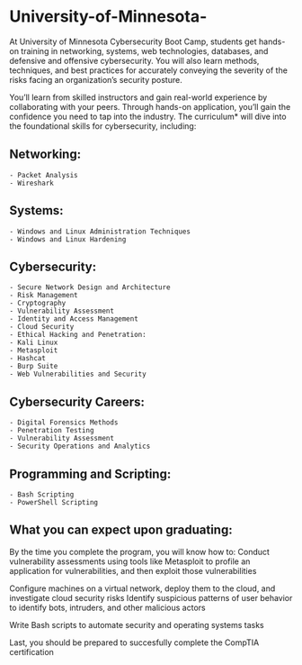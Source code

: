# University-of-Minnesota-

At University of Minnesota Cybersecurity Boot Camp, students get hands-on training in networking, systems, web technologies, databases, and defensive and offensive cybersecurity. You will also learn methods, techniques, and best practices for accurately conveying the severity of the risks facing an organization’s security posture.

You’ll learn from skilled instructors and gain real-world experience by collaborating with your peers. Through hands-on application, you’ll gain the confidence you need to tap into the industry. The curriculum* will dive into the foundational skills for cybersecurity, including:

## Networking:

    - Packet Analysis
    - Wireshark

## Systems:

    - Windows and Linux Administration Techniques
    - Windows and Linux Hardening

## Cybersecurity:

    - Secure Network Design and Architecture
    - Risk Management
    - Cryptography
    - Vulnerability Assessment
    - Identity and Access Management
    - Cloud Security
    - Ethical Hacking and Penetration:
    - Kali Linux
    - Metasploit
    - Hashcat
    - Burp Suite
    - Web Vulnerabilities and Security

## Cybersecurity Careers:

    - Digital Forensics Methods
    - Penetration Testing
    - Vulnerability Assessment
    - Security Operations and Analytics

## Programming and Scripting:

    - Bash Scripting
    - PowerShell Scripting

## What you can expect upon graduating:

By the time you complete the program, you will know how to:
Conduct vulnerability assessments using tools like Metasploit to profile an application for vulnerabilities, and then exploit those vulnerabilities

Configure machines on a virtual network, deploy them to the cloud, and investigate cloud security risks
Identify suspicious patterns of user behavior to identify bots, intruders, and other malicious actors

Write Bash scripts to automate security and operating systems tasks

Last, you should be prepared to succesfully complete the CompTIA certification